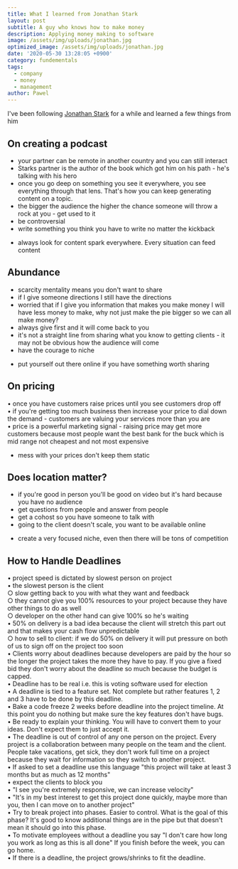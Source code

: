 ```yaml
---
title: What I learned from Jonathan Stark
layout: post
subtitle: A guy who knows how to make money
description: Applying money making to software
image: /assets/img/uploads/jonathan.jpg
optimized_image: /assets/img/uploads/jonathan.jpg
date: '2020-05-30 13:28:05 +0900'
category: fundementals
tags:
  - company
  - money
  - management
author: Pawel
---
```


I've been following [Jonathan Stark](https://jonathanstark.com/) for a while and learned a few things from him

## On creating a podcast
  
- your partner can be remote in another country and you can still interact  
- Starks partner is the author of the book which got him on his path - he's talking with his hero  
- once you go deep on something you see it everywhere, you see everything through that lens. That's how you can keep generating content on a topic.   
- the bigger the audience the higher the chance someone will throw a rock at you - get used to it  
- be controversial   
- write something you think you have to write no matter the kickback  
* always look for content spark everywhere. Every situation can feed content  

## Abundance

- scarcity mentality means you don't want to share  
- if I give someone directions I still have the directions  
- worried that if I give you information that makes you make money I will have less money to make, why not just make the pie bigger so we can all make money?  
- always give first and it will come back to you  
- it's not a straight line from sharing what you know to getting clients - it may not be obvious how the audience will come  
- have the courage to niche  
* put yourself out there online if you have something worth sharing  

## On pricing

• once you have customers raise prices until you see customers drop off  
• if you're getting too much business then increase your price to dial down the demand - customers are valuing your services more than you are  
• price is a powerful marketing signal - raising price may get more customers because most people want the best bank for the buck which is mid range not cheapest and not most expensive  
* mess with your prices don't keep them static  

## Does location matter?

- if you're good in person you'll be good on video but it's hard because you have no audience  
- get questions from people and answer from people  
- get a cohost so you have someone to talk with  
- going to the client doesn't scale, you want to be available online  
* create a very focused niche, even then there will be tons of competition  

## How to Handle Deadlines

• project speed is dictated by slowest person on project  
• the slowest person is the client  
	○ slow getting back to you with what they want and feedback  
	○ they cannot give you 100% resources to your project because they have other things to do as well  
	○ developer on the other hand can give 100% so he's waiting  
• 50% on delivery is a bad idea because the client will stretch this part out and that makes your cash flow unpredictable  
	○ how to sell to client: if we do 50% on delivery it will put pressure on both of us to sign off on the project too soon  
• Clients worry about deadlines because developers are paid by the hour so the longer the project takes the more they have to pay. If you give a fixed bid they don't worry about the deadline so much because the budget is capped.  
• Deadline has to be real i.e. this is voting software used for election  
• A deadline is tied to a feature set. Not complete but rather features 1, 2 and 3 have to be done by this deadline.  
• Bake a code freeze 2 weeks before deadline into the project timeline. At this point you do nothing but make sure the key features don't have bugs.  
• Be ready to explain your thinking. You will have to convert them to your ideas. Don't expect them to just accept it.  
• The deadline is out of control of any one person on the project. Every project is a collaboration between many people on the team and the client. People take vacations, get sick, they don't work full time on a project because they wait for information so they switch to another project.  
• If asked to set a deadline use this language "this project will take at least 3 months but as much as 12 months"  
• expect the clients to block you  
• "I see you're extremely responsive, we can increase velocity"  
• "It's in my best interest to get this project done quickly, maybe more than you, then I can move on to another project"  
• Try to break project into phases. Easier to control. What is the goal of this phase? It's good to know additional things are in the pipe but that doesn't mean it should go into this phase.  
• To motivate employees without a deadline you say "I don't care how long you work as long as this is all done" If you finish before the week, you can go home.  
• If there is a deadline, the project grows/shrinks to fit the deadline.   
